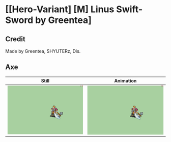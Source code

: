# [\[Hero-Variant\] \[M\] Linus Swift-Sword by Greentea]

## Credit

Made by Greentea, SHYUTERz, Dis.
	
## Axe

| Still | Animation |
| :---: | :-------: |
| ![Axe still](./Axe_000.png) | ![Axe animation](./Axe.gif) |
